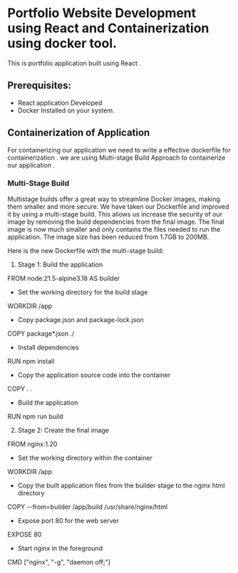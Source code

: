 # Portfolio Website Development using React and Containerization using docker tool.
This is portfolio application built using React .

## Prerequisites:
- React application Developed 
- Docker Installed on your system.

## Containerization of Application
For containerizing our application we need to write a effective dockerfile for containerization .
we are using Multi-stage Build Approach to containerize our application .

### Multi-Stage Build 
Multistage builds offer a great way to streamline Docker images, making them smaller and more secure. We have taken our Dockerfile and improved it by using a multi-stage build. This allows us increase the security of our image by removing the build dependencies from the final image. The final image is now much smaller and only contains the files needed to run the application. The image size has been reduced from 1.7GB to 200MB.

Here is the new Dockerfile with the multi-stage build:

1. Stage 1: Build the application
   
FROM node:21.5-alpine3.18 AS builder

- Set the working directory for the build stage
  
WORKDIR /app

- Copy package.json and package-lock.json
  
COPY package*.json ./

- Install dependencies
  
RUN npm install

- Copy the application source code into the container
  
COPY . .

- Build the application
  
RUN npm run build

2. Stage 2: Create the final image
   
FROM nginx:1.20

-  Set the working directory within the container
  
WORKDIR /app

- Copy the built application files from the builder stage to the nginx html directory
  
COPY --from=builder /app/build /usr/share/nginx/html

- Expose port 80 for the web server
  
EXPOSE 80

- Start nginx in the foreground
  
CMD ["nginx", "-g", "daemon off;"]





